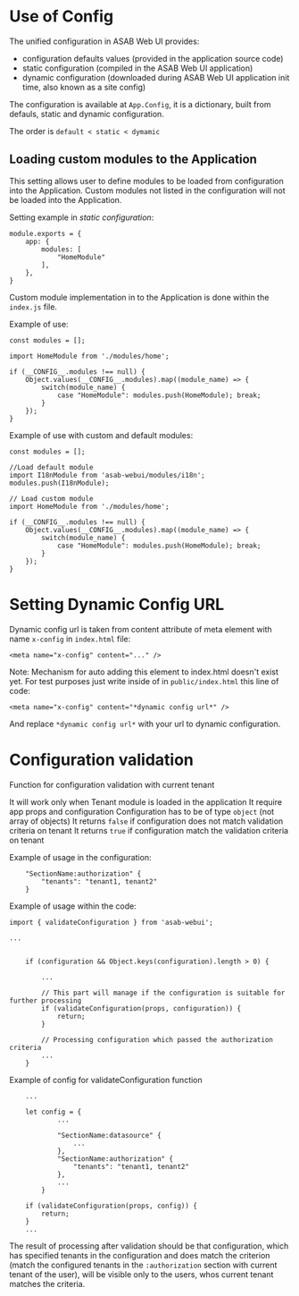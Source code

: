 # Use of Config

The unified configuration in ASAB Web UI provides:

* configuration defaults values (provided in the application source code)
* static configuration (compiled in the ASAB Web UI application)
* dynamic configuration (downloaded during ASAB Web UI application init time, also known as a site config)

The configuration is available at `App.Config`, it is a dictionary, built from defauls, static and dynamic configuration.

The order is `default < static < dymamic`


## Loading custom modules to the Application

This setting allows user to define modules to be loaded from configuration into the Application. Custom modules not listed in the configuration will not be loaded into the Application.

Setting example in *static configuration*:

```
module.exports = {
	app: {
		modules: [
			"HomeModule"
		],
	},
}
```

Custom module implementation in to the Application is done within the `index.js` file.

Example of use:

```
const modules = [];

import HomeModule from './modules/home';

if (__CONFIG__.modules !== null) {
	Object.values(__CONFIG__.modules).map((module_name) => {
		switch(module_name) {
			case "HomeModule": modules.push(HomeModule); break;
		}
	});
}
```

Example of use with custom and default modules:

```
const modules = [];

//Load default module
import I18nModule from 'asab-webui/modules/i18n';
modules.push(I18nModule);

// Load custom module
import HomeModule from './modules/home';

if (__CONFIG__.modules !== null) {
	Object.values(__CONFIG__.modules).map((module_name) => {
		switch(module_name) {
			case "HomeModule": modules.push(HomeModule); break;
		}
	});
}
```

# Setting Dynamic Config URL

Dynamic config url is taken from content attribute of meta element with name `x-config` in `index.html` file:

```
<meta name="x-config" content="..." />
```

Note: Mechanism for auto adding this element to index.html doesn't exist yet. For test purposes just write inside of <head></head> in `public/index.html` this line of code:

```
<meta name="x-config" content="*dynamic config url*" />
```

And replace `*dynamic config url*` with your url to dynamic configuration.

# Configuration validation

Function for configuration validation with current tenant

It will work only when Tenant module is loaded in the application
It require app props and configuration
Configuration has to be of type `object` (not array of objects)
It returns `false` if configuration does not match validation criteria on tenant
It returns `true` if configuration match the validation criteria on tenant

Example of usage in the configuration:

```
	"SectionName:authorization" {
		"tenants": "tenant1, tenant2"
	}
```

Example of usage within the code:

```
import { validateConfiguration } from 'asab-webui';

...


	if (configuration && Object.keys(configuration).length > 0) {

		...

		// This part will manage if the configuration is suitable for further processing
		if (validateConfiguration(props, configuration)) {
			return;
		}

		// Processing configuration which passed the authorization criteria
		...
	}
```

Example of config for validateConfiguration function

```
	...

	let config = {
			...

			"SectionName:datasource" {
				...
			},
			"SectionName:authorization" {
				"tenants": "tenant1, tenant2"
			},
			...
		}

	if (validateConfiguration(props, config)) {
		return;
	}
	...

```

The result of processing after validation should be that configuration, which has specified tenants in the configuration and does match the criterion (match the configured tenants in the `:authorization` section with current tenant of the user), will be visible only to the users, whos current tenant matches the criteria.
